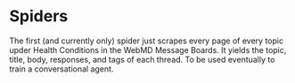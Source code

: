# Spiders

The first (and currently only) spider just scrapes every page of every topic upder Health Conditions in the WebMD Message Boards. It yields the topic, title, body, responses, and tags of each thread. To be used eventually to train a conversational agent.
